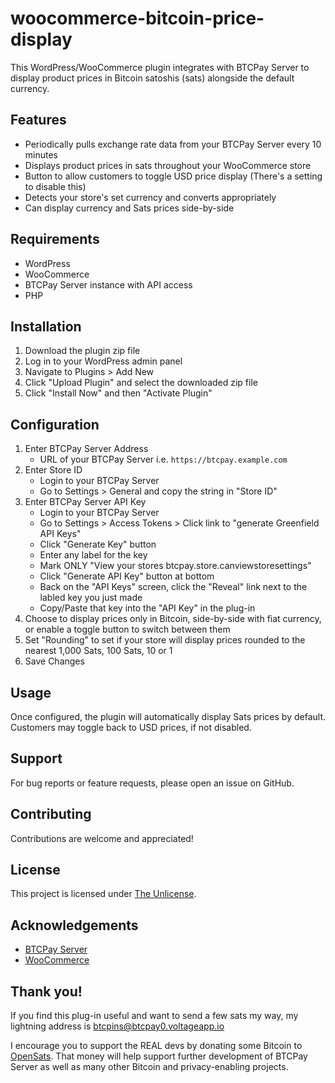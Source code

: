 # woocommerce-bitcoin-price-display

This WordPress/WooCommerce plugin integrates with BTCPay Server to display product prices in Bitcoin satoshis (sats) alongside the default currency.

## Features

- Periodically pulls exchange rate data from your BTCPay Server every 10 minutes
- Displays product prices in sats throughout your WooCommerce store
- Button to allow customers to toggle USD price display (There's a setting to disable this)
- Detects your store's set currency and converts appropriately
- Can display currency and Sats prices side-by-side

## Requirements

- WordPress
- WooCommerce
- BTCPay Server instance with API access
- PHP

## Installation

1. Download the plugin zip file
2. Log in to your WordPress admin panel
3. Navigate to Plugins > Add New
4. Click "Upload Plugin" and select the downloaded zip file
5. Click "Install Now" and then "Activate Plugin"

## Configuration

1. Enter BTCPay Server Address
     - URL of your BTCPay Server i.e. `https://btcpay.example.com`
2. Enter Store ID
     - Login to your BTCPay Server
     - Go to Settings > General and copy the string in "Store ID"
4. Enter BTCPay Server API Key
     - Login to your BTCPay Server
     - Go to Settings > Access Tokens > Click link to "generate Greenfield API Keys"
     - Click "Generate Key" button
     - Enter any label for the key
     - Mark ONLY "View your stores btcpay.store.canviewstoresettings"
     - Click "Generate API Key" button at bottom
     - Back on the "API Keys" screen, click the "Reveal" link next to the labled key you just made
     - Copy/Paste that key into the "API Key" in the plug-in
5. Choose to display prices only in Bitcoin, side-by-side with fiat currency, or enable a toggle button to switch between them
6. Set "Rounding" to set if your store will display prices rounded to the nearest 1,000 Sats, 100 Sats, 10 or 1
7. Save Changes

## Usage

Once configured, the plugin will automatically display Sats prices by default. Customers may toggle back to USD prices, if not disabled.

## Support

For bug reports or feature requests, please open an issue on GitHub.

## Contributing

Contributions are welcome and appreciated!

## License

This project is licensed under [The Unlicense](LICENSE).

## Acknowledgements

- [BTCPay Server](https://btcpayserver.org/)
- [WooCommerce](https://woocommerce.com/)

## Thank you!

If you find this plug-in useful and want to send a few sats my way, my lightning address is btcpins@btcpay0.voltageapp.io

I encourage you to support the REAL devs by donating some Bitcoin to [OpenSats](https://opensats.org/). That money will help support further development of BTCPay Server as well as many other Bitcoin and privacy-enabling projects.
